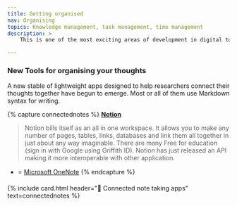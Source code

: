 ```yaml
---
title: Getting organised
nav: Organising
topics: Knowledge management, task management, time management
description: >
    This is one of the most exciting areas of development in digital tools for research. How to organise and connect your thoughts and plans so that you become a knowledge powerhouse!

---
```

### New Tools for organising your thoughts

A new stable of lightweight apps designed to help researchers connect their thoughts together have begun to emerge. Most or all of them use Markdown syntax for writing. 

{% capture connectednotes %}
 **[Notion](www.notion.so)** 
> Notion bills itself as an all in one workspace. It allows you to make any number of pages, tables, links, databases and link them all together in just about any way imaginable. There are many 
> Free for education (sign in with Google using Griffith ID). 
> Notion has just released an API making it more interoperable with other application. 
 - ⭐️ [Microsoft OneNote](https://www.onenote.com/hrd)
 {% endcapture %}

{% include card.html header="📒 Connected note taking apps" text=connectednotes %}

<!--

{% capture notes }
 - [Airtable](www.airtable.com) - online relational database
 - [Evernote](https://evernote.com)
 - [Rocketbook](https://getrocketbook.com.au/) is a new tool introduced by a previous attendee at this workshop. It captures your written notes in a paper book and converts it to digital text.
 {% endcapture %}
 {% include card.html header="📒 Other note taking apps" text=notes %}



{% capture mindmaps %}
 - ⭐️ [Diagrams.net](https://app.diagrams.net/) Fully free, with web and desktop versions. A wide range of templates. Integrates with OneDrive and Google Drive.
 - [MindMeister](https://www.mindmeister.com) - mind mapping tool. connect through O365 at Griffith
 - [MindNode](https://mindnode.com) is a popular Mac and iOS option.
 - [Scapple](https://www.literatureandlatte.com/scapple/overview)
 - [MindJet](https://www.mindjet.com)
{% endcapture %}
{% include card.html header="🧠 Mind-mapping" text=mindmaps %}
-->
